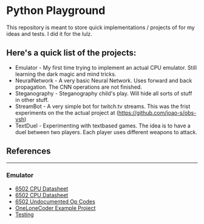 # Python Playground

This repository is meant to store quick implementations / projects of for my ideas and tests. 
I did it for the lulz.

## Here's a quick list of the projects:
* Emulator - My first time trying to implement an actual CPU emulator. Still learning the dark magic and mind tricks.
* NeuralNetwork - A very basic Neural Network. Uses forward and back propagation. The CNN operations are not finished.
* Steganography - Steganography child's play. Will hide all sorts of stuff in other stuff.
* StreamBot - A very simple bot for twitch.tv streams. This was the frist experiments on the the actual project at (https://github.com/joao-s/obs-vsh) 
* TextDuel - Experimenting with textbased games. The idea is to have a duel between two players. Each player uses different weapons to attack.


## References
--------------------------------------

### Emulator
- [6502 CPU Datasheet](https://www.mdawson.net/vic20chrome/cpu/mos_6500_mpu_preliminary_may_1976.pdf)
- [6502 CPU Datasheet](http://archive.6502.org/datasheets/rockwell_r650x_r651x.pdf)
- [6502 Undocumented Op Codes](http://www.oxyron.de/html/opcodes02.html)
- [OneLoneCoder Example Project](https://github.com/OneLoneCoder/olcNES)
- [Testing](wiki.nesdev.com/w/index.php/Emulator_tests)


